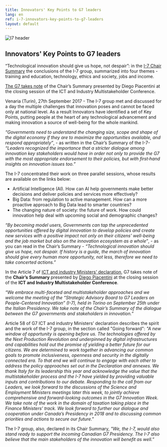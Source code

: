 ```yaml
---
title: Innovators' Key Points to G7 leaders
lang: en
ref: i-7-innovators-key-points-to-g7-leaders
layout: default
---
```


<a name="i7"></a>
<img class="img-responsive" src="/images/i7/i7-header.jpg" title="G7 / I-7" alt="I7 header" />

<h2> Innovators' Key Points to G7 leaders</h2>


“Technological innovation should give us hope, not despair”: in the <a href="http://www.g7italy.it/sites/default/files/documents/I-7%20Chair%20Summary.pdf">I-7 Chair Summary</a> the conclusions of the I-7 group, summarized into four themes - training and education, technology, ethics and society, jobs and income.<br />


<a href="http://www.g7italy.it/sites/default/files/documents/G7_ICT_and_Industruy_Ministers%27_Declaration_2017.pdf">The G7 takes note</a> of the Chair’s Summary presented by Diego Piacentini at the closing session of the ICT and Industry Multistakeholder Conference.


Venaria (Turin), 27th September 2017 - The I-7 group met and discussed for a day the multiple challenges that innovation poses and cannot be faced only at national level. As a result Innovators have identified a set of Key Points, putting people at the heart of any technological advancement and making innovation a source of well-being for the whole mankind.

*“Governments need to understand the changing size, scope and shape of the digital economy if they are to maximize the opportunities available, and respond appropriately”*, - as written in the Chair’s Summary of the I-7- *“Leaders recognized the importance that a stricter dialogue among innovation key  stakeholders would have in order not only to provide the G7 with the most appropriate endorsement to their policies, but with first‐hand  insights on innovation  issues too.”*

The I-7 concentrated their work on three parallel sessions, whose results are available on the links below: 
<ul>
	<li>Artificial Intelligence (AI). How can AI help governments make better decisions and deliver policies and services more effectively? </li>
	<li>Big Data: from regulation to active management. How can a more proactive approach to Big Data lead to smarter countries?</li>
	<li>The changing nature of society: the future of work. How could innovation help deal with upcoming social and demographic changes?</li>
</ul>




*“By becoming model users, Governments can tap the unprecedented opportunities offered by digital innovation to develop policies and create new services with a positive impact not only on their citizens’ well-being and the job market but also on the innovation ecosystem as a whole”*, - as you can read in the Chair’s Summary - *“Technological innovation should give us hope, not despair. If history is a guide, the march of innovation should give every human more opportunity, not less, therefore we need to take concerted actions.”*  

In the Article 7 of [ICT and industry Ministers’ declaration](http://www.g7italy.it/sites/default/files/documents/G7_ICT_and_Industruy_Ministers%27_Declaration_2017.pdf), G7 takes note of the **Chair’s Summary** presented by [Diego Piacentini](https://teamdigitale.governo.it/en/i7/people/diego-piacentini.htm) at the closing session of the **ICT and Industry Multistakeholder Conference**.

*“We embrace multi-faceted and multistakeholder approaches and we welcome the meeting of the “Strategic Advisory Board to G7 Leaders on People-Centered Innovation” (I-7), held in Torino on September 25th under the Italian Presidency. We take note of the Chair’s Summary of the dialogue between the G7 governments and stakeholders in innovation.”*


Article 58 of G7 ICT and industry Ministers’ declaration describes the spirit and the work of the I-7 group, in the section called "Going forward": *"A new window of opportunity is opening before us. The technologies offered by the Next Production Revolution and underpinned by digital infrastructures and capabilities hold out the promise of yielding a better future for our citizens. We are determined to work together in advancing our common goals to promote inclusiveness, openness and security in the digitally connected era. To that end we will continue to engage with each other to address the policy approaches set out in the Declaration and annexes. We thank Italy for its leadership this year and acknowledge the value that the multistakeholder process and the I-7 have yielded by providing valuable inputs and contributions to our debate. Responding to the call from our Leaders, we look forward to the discussions of the Science and Employment Ministers meetings later this week, to jointly achieve comprehensive and forward-looking outcomes in the G7 Innovation Week. We take note of the work in the domain of taxation taking place in the Finance Ministers’ track. We look forward to further our dialogue and cooperation under Canada’s Presidency in 2018 and to discussing common priorities and actions to secure our future."*

 The I-7 group, also, declared in its Chair Summary, *"We, the I-7, would also stand ready to support the incoming Canadian G7 Presidency. The I-7 also believe that the main stakeholders of the innovation will benefit as well.”*


